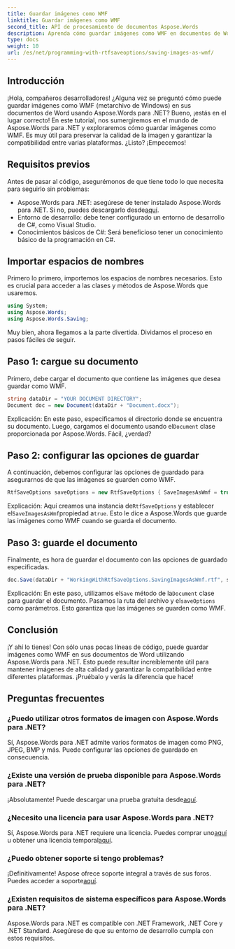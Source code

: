 ```yaml
---
title: Guardar imágenes como WMF
linktitle: Guardar imágenes como WMF
second_title: API de procesamiento de documentos Aspose.Words
description: Aprenda cómo guardar imágenes como WMF en documentos de Word usando Aspose.Words para .NET con nuestra guía detallada paso a paso. Aumente la compatibilidad de sus documentos y la calidad de la imagen.
type: docs
weight: 10
url: /es/net/programming-with-rtfsaveoptions/saving-images-as-wmf/
---
```

## Introducción

¡Hola, compañeros desarrolladores! ¿Alguna vez se preguntó cómo puede guardar imágenes como WMF (metarchivo de Windows) en sus documentos de Word usando Aspose.Words para .NET? Bueno, ¡estás en el lugar correcto! En este tutorial, nos sumergiremos en el mundo de Aspose.Words para .NET y exploraremos cómo guardar imágenes como WMF. Es muy útil para preservar la calidad de la imagen y garantizar la compatibilidad entre varias plataformas. ¿Listo? ¡Empecemos!

## Requisitos previos

Antes de pasar al código, asegurémonos de que tiene todo lo que necesita para seguirlo sin problemas:

-  Aspose.Words para .NET: asegúrese de tener instalado Aspose.Words para .NET. Si no, puedes descargarlo desde[aquí](https://releases.aspose.com/words/net/).
- Entorno de desarrollo: debe tener configurado un entorno de desarrollo de C#, como Visual Studio.
- Conocimientos básicos de C#: Será beneficioso tener un conocimiento básico de la programación en C#.

## Importar espacios de nombres

Primero lo primero, importemos los espacios de nombres necesarios. Esto es crucial para acceder a las clases y métodos de Aspose.Words que usaremos.

```csharp
using System;
using Aspose.Words;
using Aspose.Words.Saving;
```

Muy bien, ahora llegamos a la parte divertida. Dividamos el proceso en pasos fáciles de seguir.

## Paso 1: cargue su documento

Primero, debe cargar el documento que contiene las imágenes que desea guardar como WMF. 

```csharp
string dataDir = "YOUR DOCUMENT DIRECTORY";
Document doc = new Document(dataDir + "Document.docx");
```

 Explicación: En este paso, especificamos el directorio donde se encuentra su documento. Luego, cargamos el documento usando el`Document` clase proporcionada por Aspose.Words. Fácil, ¿verdad?

## Paso 2: configurar las opciones de guardar

A continuación, debemos configurar las opciones de guardado para asegurarnos de que las imágenes se guarden como WMF.

```csharp
RtfSaveOptions saveOptions = new RtfSaveOptions { SaveImagesAsWmf = true };
```

 Explicación: Aquí creamos una instancia de`RtfSaveOptions` y establecer el`SaveImagesAsWmf`propiedad a`true`. Esto le dice a Aspose.Words que guarde las imágenes como WMF cuando se guarda el documento.

## Paso 3: guarde el documento

Finalmente, es hora de guardar el documento con las opciones de guardado especificadas.

```csharp
doc.Save(dataDir + "WorkingWithRtfSaveOptions.SavingImagesAsWmf.rtf", saveOptions);
```

 Explicación: En este paso, utilizamos el`Save` método de la`Document` clase para guardar el documento. Pasamos la ruta del archivo y el`saveOptions` como parámetros. Esto garantiza que las imágenes se guarden como WMF.

## Conclusión

¡Y ahí lo tienes! Con sólo unas pocas líneas de código, puede guardar imágenes como WMF en sus documentos de Word utilizando Aspose.Words para .NET. Esto puede resultar increíblemente útil para mantener imágenes de alta calidad y garantizar la compatibilidad entre diferentes plataformas. ¡Pruébalo y verás la diferencia que hace!

## Preguntas frecuentes

### ¿Puedo utilizar otros formatos de imagen con Aspose.Words para .NET?
Sí, Aspose.Words para .NET admite varios formatos de imagen como PNG, JPEG, BMP y más. Puede configurar las opciones de guardado en consecuencia.

### ¿Existe una versión de prueba disponible para Aspose.Words para .NET?
 ¡Absolutamente! Puede descargar una prueba gratuita desde[aquí](https://releases.aspose.com/).

### ¿Necesito una licencia para usar Aspose.Words para .NET?
 Sí, Aspose.Words para .NET requiere una licencia. Puedes comprar uno[aquí](https://purchase.aspose.com/buy) u obtener una licencia temporal[aquí](https://purchase.aspose.com/temporary-license/).

### ¿Puedo obtener soporte si tengo problemas?
 ¡Definitivamente! Aspose ofrece soporte integral a través de sus foros. Puedes acceder a soporte[aquí](https://forum.aspose.com/c/words/8).

### ¿Existen requisitos de sistema específicos para Aspose.Words para .NET?
Aspose.Words para .NET es compatible con .NET Framework, .NET Core y .NET Standard. Asegúrese de que su entorno de desarrollo cumpla con estos requisitos.